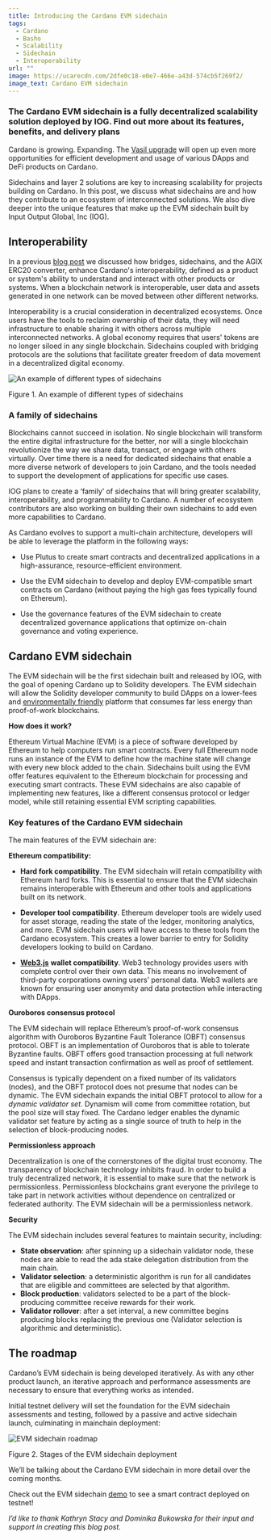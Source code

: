 ```yaml
---
title: Introducing the Cardano EVM sidechain
tags:
  - Cardano
  - Basho
  - Scalability
  - Sidechain
  - Interoperability
url: ""
image: https://ucarecdn.com/2dfe0c18-e0e7-466e-a43d-574cb5f269f2/
image_text: Cardano EVM sidechain
---
```


### **The Cardano EVM sidechain is a fully decentralized scalability solution deployed by IOG. Find out more about its features, benefits, and delivery plans**

Cardano is growing. Expanding. The [Vasil upgrade](https://iohk.io/en/blog/posts/2022/07/04/cardano-s-approaching-vasil-upgrade-what-to-expect/) will open up even more opportunities for efficient development and usage of various DApps and DeFi products on Cardano.

Sidechains and layer 2 solutions are key to increasing scalability for projects building on Cardano. In this post, we discuss what sidechains are and how they contribute to an ecosystem of interconnected solutions. We also dive deeper into the unique features that make up the EVM sidechain built by Input Output Global, Inc (IOG).

## Interoperability

In a previous [blog post](https://iog.io/en/blog/posts/2022/04/28/interoperability-is-key-to-blockchain-growth/) we discussed how bridges, sidechains, and the AGIX ERC20 converter, enhance Cardano's interoperability, defined as a product or system's ability to understand and interact with other products or systems. When a blockchain network is interoperable, user data and assets generated in one network can be moved between other different networks.

Interoperability is a crucial consideration in decentralized ecosystems. Once users have the tools to reclaim ownership of their data, they will need infrastructure to enable sharing it with others across multiple interconnected networks. A global economy requires that users' tokens are no longer siloed in any single blockchain. Sidechains coupled with bridging protocols are the solutions that facilitate greater freedom of data movement in a decentralized digital economy.

![An example of different types of sidechains](https://ucarecdn.com/46d2091a-67af-4fb6-9a55-b8a410abf4b1/ "An example of different types of sidechains")

Figure 1. An example of different types of sidechains

### A family of sidechains

Blockchains cannot succeed in isolation. No single blockchain will transform the entire digital infrastructure for the better, nor will a single blockchain revolutionize the way we share data, transact, or engage with others virtually. Over time there is a need for dedicated sidechains that enable a more diverse network of developers to join Cardano, and the tools needed to support the development of applications for specific use cases.

IOG plans to create a ‘family’ of sidechains that will bring greater scalability, interoperability, and programmability to Cardano. A number of ecosystem contributors are also working on building their own sidechains to add even more capabilities to Cardano.

As Cardano evolves to support a multi-chain architecture, developers will be able to leverage the platform in the following ways:

*   Use Plutus to create smart contracts and decentralized applications in a high-assurance, resource-efficient environment.
    
*   Use the EVM sidechain to develop and deploy EVM-compatible smart contracts on Cardano (without paying the high gas fees typically found on Ethereum).
    
*   Use the governance features of the EVM sidechain to create decentralized governance applications that optimize on-chain governance and voting experience.
    

## Cardano EVM sidechain

The EVM sidechain will be the first sidechain built and released by IOG, with the goal of opening Cardano up to Solidity developers. The EVM sidechain will allow the Solidity developer community to build DApps on a lower-fees and [environmentally friendly](https://iog.io/en/blog/posts/2021/08/17/why-they-re-calling-cardano-the-green-blockchain/) platform that consumes far less energy than proof-of-work blockchains.

**How does it work?**

Ethereum Virtual Machine (EVM) is a piece of software developed by Ethereum to help computers run smart contracts. Every full Ethereum node runs an instance of the EVM to define how the machine state will change with every new block added to the chain. Sidechains built using the EVM offer features equivalent to the Ethereum blockchain for processing and executing smart contracts. These EVM sidechains are also capable of implementing new features, like a different consensus protocol or ledger model, while still retaining essential EVM scripting capabilities.

### Key features of the Cardano EVM sidechain

The main features of the EVM sidechain are:

**Ethereum compatibility:**

*   **Hard fork compatibility**. The EVM sidechain will retain compatibility with Ethereum hard forks. This is essential to ensure that the EVM sidechain remains interoperable with Ethereum and other tools and applications built on its network.
    
*   **Developer tool compatibility**. Ethereum developer tools are widely used for asset storage, reading the state of the ledger, monitoring analytics, and more. EVM sidechain users will have access to these tools from the Cardano ecosystem. This creates a lower barrier to entry for Solidity developers looking to build on Cardano.
    
*   [**Web3.js**](Web3.js) **wallet compatibility**. Web3 technology provides users with complete control over their own data. This means no involvement of third-party corporations owning users’ personal data. Web3 wallets are known for ensuring user anonymity and data protection while interacting with DApps.
    

**Ouroboros consensus protocol**

The EVM sidechain will replace Ethereum’s proof-of-work consensus algorithm with Ouroboros Byzantine Fault Tolerance (OBFT) consensus protocol. OBFT is an implementation of Ouroboros that is able to tolerate Byzantine faults. OBFT offers good transaction processing at full network speed and instant transaction confirmation as well as proof of settlement.

Consensus is typically dependent on a fixed number of its validators (nodes), and the OBFT protocol does not presume that nodes can be dynamic. The EVM sidechain expands the initial OBFT protocol to allow for a *dynamic validator set*. Dynamism will come from committee rotation, but the pool size will stay fixed. The Cardano ledger enables the dynamic validator set feature by acting as a single source of truth to help in the selection of block-producing nodes.

**Permissionless approach**

Decentralization is one of the cornerstones of the digital trust economy. The transparency of blockchain technology inhibits fraud. In order to build a truly decentralized network, it is essential to make sure that the network is permissionless. Permissionless blockchains grant everyone the privilege to take part in network activities without dependence on centralized or federated authority. The EVM sidechain will be a permissionless network.

**Security**

The EVM sidechain includes several features to maintain security, including:

* **State observation**: after spinning up a sidechain validator node, these nodes are able to read the ada stake delegation distribution from the main chain.
* **Validator selection**: a deterministic algorithm is run for all candidates that are eligible and committees are selected by that algorithm.
* **Block production**: validators selected to be a part of the block-producing committee receive rewards for their work.
* **Validator rollover**: after a set interval, a new committee begins producing blocks replacing the previous one (Validator selection is algorithmic and deterministic).
    
## The roadmap

Cardano’s EVM sidechain is being developed iteratively. As with any other product launch, an iterative approach and performance assessments are necessary to ensure that everything works as intended.

Initial testnet delivery will set the foundation for the EVM sidechain assessments and testing, followed by a passive and active sidechain launch, culminating in mainchain deployment:

![EVM sidechain roadmap](https://ucarecdn.com/161a6455-0005-43ea-91f9-532cafb3397d/ "EVM sidechain roadmap")

Figure 2. Stages of the EVM sidechain deployment

We’ll be talking about the Cardano EVM sidechain in more detail over the coming months.

Check out the EVM sidechain [demo](https://www.youtube.com/watch?v=NFxoi3YItEM) to see a smart contract deployed on testnet!

_I’d like to thank Kathryn Stacy and Dominika Bukowska for their input and support in creating this blog post._

